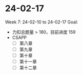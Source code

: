 # 24-02-17
Week 7: 24-02-10 to 24-02-17
Goal:
- 力扣总题量 > 180，目前进度 159
- CSAPP
    - [ ] 第八章
    - [ ] 第九章
    - [ ] 第十章
    - [ ] 第十一章
    - [ ] 第十二章
